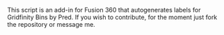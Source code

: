 This script is an add-in for Fusion 360 that autogenerates labels for Gridfinity Bins by Pred.
If you wish to contribute, for the moment just fork the repository or message me.
